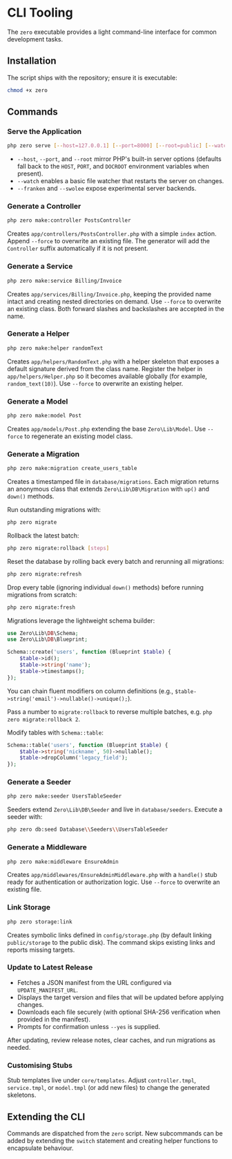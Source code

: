 # CLI Tooling

The `zero` executable provides a light command-line interface for common development tasks.

## Installation

The script ships with the repository; ensure it is executable:

```bash
chmod +x zero
```

## Commands

### Serve the Application

```bash
php zero serve [--host=127.0.0.1] [--port=8000] [--root=public] [--watch] [--franken] [--swolee]
```

- `--host`, `--port`, and `--root` mirror PHP's built-in server options (defaults fall back to the `HOST`, `PORT`, and `DOCROOT` environment variables when present).
- `--watch` enables a basic file watcher that restarts the server on changes.
- `--franken` and `--swolee` expose experimental server backends.

### Generate a Controller

```bash
php zero make:controller PostsController
```

Creates `app/controllers/PostsController.php` with a simple `index` action. Append `--force` to overwrite an existing file. The generator will add the `Controller` suffix automatically if it is not present.

### Generate a Service

```bash
php zero make:service Billing/Invoice
```

Creates `app/services/Billing/Invoice.php`, keeping the provided name intact and creating nested directories on demand. Use `--force` to overwrite an existing class. Both forward slashes and backslashes are accepted in the name.

### Generate a Helper

```bash
php zero make:helper randomText
```

Creates `app/helpers/RandomText.php` with a helper skeleton that exposes a default signature derived from the class name. Register the helper in `app/helpers/Helper.php` so it becomes available globally (for example, `random_text(10)`). Use `--force` to overwrite an existing helper.

### Generate a Model

```bash
php zero make:model Post
```

Creates `app/models/Post.php` extending the base `Zero\Lib\Model`. Use `--force` to regenerate an existing model class.

### Generate a Migration

```bash
php zero make:migration create_users_table
```

Creates a timestamped file in `database/migrations`. Each migration returns an anonymous class that extends `Zero\Lib\DB\Migration` with `up()` and `down()` methods.

Run outstanding migrations with:

```bash
php zero migrate
```

Rollback the latest batch:

```bash
php zero migrate:rollback [steps]
```

Reset the database by rolling back every batch and rerunning all migrations:

```bash
php zero migrate:refresh
```

Drop every table (ignoring individual `down()` methods) before running migrations from scratch:

```bash
php zero migrate:fresh
```

Migrations leverage the lightweight schema builder:

```php
use Zero\Lib\DB\Schema;
use Zero\Lib\DB\Blueprint;

Schema::create('users', function (Blueprint $table) {
    $table->id();
    $table->string('name');
    $table->timestamps();
});
```

You can chain fluent modifiers on column definitions (e.g., `$table->string('email')->nullable()->unique();`).

Pass a number to `migrate:rollback` to reverse multiple batches, e.g. `php zero migrate:rollback 2`.

Modify tables with `Schema::table`:

```php
Schema::table('users', function (Blueprint $table) {
    $table->string('nickname', 50)->nullable();
    $table->dropColumn('legacy_field');
});
```

### Generate a Seeder

```bash
php zero make:seeder UsersTableSeeder
```

Seeders extend `Zero\Lib\DB\Seeder` and live in `database/seeders`. Execute a seeder with:

```bash
php zero db:seed Database\\Seeders\\UsersTableSeeder
```

### Generate a Middleware

```bash
php zero make:middleware EnsureAdmin
```

Creates `app/middlewares/EnsureAdminMiddleware.php` with a `handle()` stub ready for authentication or authorization logic. Use `--force` to overwrite an existing file.

### Link Storage

```bash
php zero storage:link
```

Creates symbolic links defined in `config/storage.php` (by default linking `public/storage` to the public disk). The command skips existing links and reports missing targets.

### Update to Latest Release

- Fetches a JSON manifest from the URL configured via `UPDATE_MANIFEST_URL`.
- Displays the target version and files that will be updated before applying changes.
- Downloads each file securely (with optional SHA-256 verification when provided in the manifest).
- Prompts for confirmation unless `--yes` is supplied.

After updating, review release notes, clear caches, and run migrations as needed.

### Customising Stubs

Stub templates live under `core/templates`. Adjust `controller.tmpl`, `service.tmpl`, or `model.tmpl` (or add new files) to change the generated skeletons.

## Extending the CLI

Commands are dispatched from the `zero` script. New subcommands can be added by extending the `switch` statement and creating helper functions to encapsulate behaviour.
